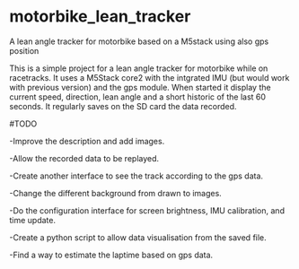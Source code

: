 # motorbike_lean_tracker
A lean angle tracker for motorbike based on a M5stack using also gps position

This is a simple project for a lean angle tracker for motorbike while on racetracks.
It uses a M5Stack core2 with the intgrated IMU (but would work with previous version) and the gps module.
When started it display the current speed, direction, lean angle and a short historic of the last 60 seconds.
It regularly saves on the SD card the data recorded.

#TODO

-Improve the description and add images.

-Allow the recorded data to be replayed.

-Create another interface to see the track according to the gps data.

-Change the different background from drawn to images.

-Do the configuration interface for screen brightness, IMU calibration, and time update.

-Create a python script to allow data visualisation from the saved file.

-Find a way to estimate the laptime based on gps data.

